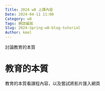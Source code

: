 ```yaml
---
Title: 2024 w8 上課內容
Date: 2024-04-11 11:00
Category: w8
Tags: 網誌編寫
Slug: 2024-Spring-w8-blog-tutorial
Author: kmol
---
```


討論教育的本質

<!-- PELICAN_END_SUMMARY -->

# 教育的本質
教育的本質看課程內容，以及嘗試將影片匯入網頁